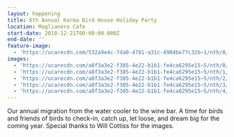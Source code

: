 ```yaml
---
layout: happening
title: 6th Annual Karma Bird House Holiday Party
location: Maglianero Cafe
start-date: 2018-12-21T00:00:00.000Z
end-date: ''
feature-image:
  - 'https://ucarecdn.com/532a9e4c-7da0-4781-a31c-4904be77c32b~1/nth/0/'
images:
  - 'https://ucarecdn.com/a8f3a3e2-f385-4e22-b1b1-fe4ca6295e15~5/nth/0/'
  - 'https://ucarecdn.com/a8f3a3e2-f385-4e22-b1b1-fe4ca6295e15~5/nth/1/'
  - 'https://ucarecdn.com/a8f3a3e2-f385-4e22-b1b1-fe4ca6295e15~5/nth/2/'
  - 'https://ucarecdn.com/a8f3a3e2-f385-4e22-b1b1-fe4ca6295e15~5/nth/3/'
  - 'https://ucarecdn.com/a8f3a3e2-f385-4e22-b1b1-fe4ca6295e15~5/nth/4/'
---
```

Our annual migration from the water cooler to the wine bar. A time for birds and friends of birds to check-in, catch up, let loose, and dream big for the coming year. Special thanks to Will Cottiss for the images.
